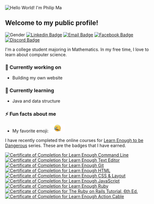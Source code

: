 <img src="https://media.giphy.com/media/Up82SKlKee1WK98kJB/giphy.gif" alt="Hello World! I'm Philip Ma" width="1000">

## **Welcome to my public profile!**

![Gender](https://img.shields.io/badge/gender-%F0%9F%A4%B5-lightgrey?style=flat-square) [![Linkedin Badge](https://img.shields.io/badge/-LinkedIn-0088B5?style=flat-square&logo=Linkedin&logoColor=white&link=https://www.linkedin.com/in/mayueran/)](https://www.linkedin.com/in/mayueran/) [![Email Badge](https://img.shields.io/badge/-Email-0072C6?style=flat-square&logo=Microsoft-Outlook&logoColor=white&link=mailto:ma_philip2000@hotmail.com)](mailto:ma_philip2000@hotmail.com) [![Facebook Badge](https://img.shields.io/badge/-Facebook-1877F2?style=flat-square&logo=Facebook&logoColor=white&link=https://www.facebook.com/profile.php?id=100005435356460)](https://www.facebook.com/profile.php?id=100005435356460) [![Discord Badge](https://img.shields.io/badge/-Discord-7289DA?style=flat-square&logo=Discord&logoColor=white&link=https://discord.gg/XWgQfEU)](https://discord.gg/XWgQfEU)

I'm a college student majoring in Mathematics. In my free time, I love to learn about computer science.

### 🔭 Currently working on
- Building my own website

### 🌱 Currently learning
- Java and data structure

### ⚡ Fun facts about me
- My favorite emoji: <img src="https://raw.githubusercontent.com/PhilipMa2/PhilipMa2/master/.github/images/facepalm.jpg" alt="facepalm" width="50">

I have recently completed the online courses for [Learn Enough to be Dangerous](https://www.learnenough.com) series. These are the badges that I have earned.

<a href="https://www.learnenough.com/certificates/a71f20e7"><img src="https://www.learnenough.com/certificates/a71f20e7/command-line-tutorial.svg" alt="Certificate of Completion for Learn Enough Command Line"></a><a href="https://www.learnenough.com/certificates/a71f20e7"><img src="https://www.learnenough.com/certificates/a71f20e7/text-editor-tutorial.svg" alt="Certificate of Completion for Learn Enough Text Editor"></a><a href="https://www.learnenough.com/certificates/a71f20e7"><img src="https://www.learnenough.com/certificates/a71f20e7/git-tutorial.svg" alt="Certificate of Completion for Learn Enough Git"></a><a href="https://www.learnenough.com/certificates/a71f20e7"><img src="https://www.learnenough.com/certificates/a71f20e7/html-tutorial.svg" alt="Certificate of Completion for Learn Enough HTML"></a><a href="https://www.learnenough.com/certificates/a71f20e7"><img src="https://www.learnenough.com/certificates/a71f20e7/css-and-layout-tutorial.svg" alt="Certificate of Completion for Learn Enough CSS &amp; Layout"></a><a href="https://www.learnenough.com/certificates/a71f20e7"><img src="https://www.learnenough.com/certificates/a71f20e7/javascript-tutorial.svg" alt="Certificate of Completion for Learn Enough JavaScript"></a><a href="https://www.learnenough.com/certificates/a71f20e7"><img src="https://www.learnenough.com/certificates/a71f20e7/ruby-tutorial.svg" alt="Certificate of Completion for Learn Enough Ruby"></a><a href="https://www.learnenough.com/certificates/a71f20e7"><img src="https://www.learnenough.com/certificates/a71f20e7/ruby-on-rails-6th-edition-tutorial.svg" alt="Certificate of Completion for The Ruby on Rails Tutorial, 6th Ed."></a><a href="https://www.learnenough.com/certificates/a71f20e7"><img src="https://www.learnenough.com/certificates/a71f20e7/action-cable-tutorial.svg" alt="Certificate of Completion for Learn Enough Action Cable"></a>


<!--
**PhilipMa2/PhilipMa2** is a ✨ _special_ ✨ repository because its `README.md` (this file) appears on your GitHub profile.

Here are some ideas to get you started:

- 🔭 I’m currently working on ...
- 🌱 I’m currently learning ...
- 👯 I’m looking to collaborate on ...
- 🤔 I’m looking for help with ...
- 💬 Ask me about ...
- 📫 How to reach me: ...
- 😄 Pronouns: ...
- ⚡ Fun fact: ...
-->
